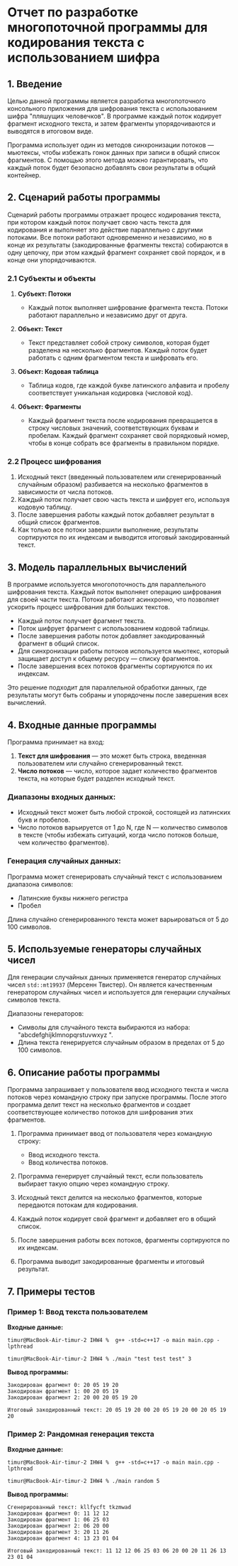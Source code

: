 # Отчет по разработке многопоточной программы для кодирования текста с использованием шифра

## 1. Введение

Целью данной программы является разработка многопоточного консольного приложения для шифрования текста с использованием шифра "пляшущих человечков". В программе каждый поток кодирует фрагмент исходного текста, и затем фрагменты упорядочиваются и выводятся в итоговом виде.

Программа использует один из методов синхронизации потоков — мьютексы, чтобы избежать гонок данных при записи в общий список фрагментов. С помощью этого метода можно гарантировать, что каждый поток будет безопасно добавлять свои результаты в общий контейнер.

## 2. Сценарий работы программы

Сценарий работы программы отражает процесс кодирования текста, при котором каждый поток получает свою часть текста для кодирования и выполняет это действие параллельно с другими потоками. Все потоки работают одновременно и независимо, но в конце их результаты (закодированные фрагменты текста) собираются в одну цепочку, при этом каждый фрагмент сохраняет свой порядок, и в конце они упорядочиваются.

### 2.1 Субъекты и объекты

1. **Субъект: Потоки**
    - Каждый поток выполняет шифрование фрагмента текста. Потоки работают параллельно и независимо друг от друга.

2. **Объект: Текст**
    - Текст представляет собой строку символов, которая будет разделена на несколько фрагментов. Каждый поток будет работать с одним фрагментом текста и шифровать его.

3. **Объект: Кодовая таблица**
    - Таблица кодов, где каждой букве латинского алфавита и пробелу соответствует уникальная кодировка (числовой код).

4. **Объект: Фрагменты**
    - Каждый фрагмент текста после кодирования превращается в строку числовых значений, соответствующих буквам и пробелам. Каждый фрагмент сохраняет свой порядковый номер, чтобы в конце собрать все фрагменты в правильном порядке.

### 2.2 Процесс шифрования

1. Исходный текст (введенный пользователем или сгенерированный случайным образом) разбивается на несколько фрагментов в зависимости от числа потоков.
2. Каждый поток получает свою часть текста и шифрует его, используя кодовую таблицу.
3. После завершения работы каждый поток добавляет результат в общий список фрагментов.
4. Как только все потоки завершили выполнение, результаты сортируются по их индексам и выводится итоговый закодированный текст.

## 3. Модель параллельных вычислений

В программе используется многопоточность для параллельного шифрования текста. Каждый поток выполняет операцию шифрования для своей части текста. Потоки работают асинхронно, что позволяет ускорить процесс шифрования для больших текстов.

- Каждый поток получает фрагмент текста.
- Поток шифрует фрагмент с использованием кодовой таблицы.
- После завершения работы поток добавляет закодированный фрагмент в общий список.
- Для синхронизации работы потоков используется мьютекс, который защищает доступ к общему ресурсу — списку фрагментов.
- После завершения всех потоков фрагменты сортируются по их индексам.

Это решение подходит для параллельной обработки данных, где результаты могут быть собраны и упорядочены после завершения всех вычислений.

## 4. Входные данные программы

Программа принимает на вход:
1. **Текст для шифрования** — это может быть строка, введенная пользователем или случайно сгенерированный текст.
2. **Число потоков** — число, которое задает количество фрагментов текста, на которые будет разделен исходный текст.

### Диапазоны входных данных:
- Исходный текст может быть любой строкой, состоящей из латинских букв и пробелов.
- Число потоков варьируется от 1 до N, где N — количество символов в тексте (чтобы избежать ситуаций, когда число потоков больше, чем количество фрагментов).

### Генерация случайных данных:
Программа может сгенерировать случайный текст с использованием диапазона символов:
- Латинские буквы нижнего регистра
- Пробел

Длина случайно сгенерированного текста может варьироваться от 5 до 100 символов.

## 5. Используемые генераторы случайных чисел

Для генерации случайных данных применяется генератор случайных чисел `std::mt19937` (Мерсенн Твистер). Он является качественным генератором случайных чисел и используется для генерации случайных символов текста.

Диапазоны генераторов:
- Символы для случайного текста выбираются из набора: "abcdefghijklmnopqrstuvwxyz ".
- Длина текста генерируется случайным образом в пределах от 5 до 100 символов.

## 6. Описание работы программы

Программа запрашивает у пользователя ввод исходного текста и числа потоков через командную строку при запуске программы. После этого программа делит текст на несколько фрагментов и создает соответствующее количество потоков для шифрования этих фрагментов.

1. Программа принимает ввод от пользователя через командную строку:
    - Ввод исходного текста.
    - Ввод количества потоков.

2. Программа генерирует случайный текст, если пользователь выбирает такую опцию через командную строку.

3. Исходный текст делится на несколько фрагментов, которые передаются потокам для кодирования.

4. Каждый поток кодирует свой фрагмент и добавляет его в общий список.

5. После завершения работы всех потоков, фрагменты сортируются по их индексам.

6. Программа выводит закодированные фрагменты и итоговый результат.

## 7. Примеры тестов

### Пример 1: Ввод текста пользователем
**Входные данные:**
```
timur@MacBook-Air-timur-2 IHW4 %  g++ -std=c++17 -o main main.cpp -lpthread

timur@MacBook-Air-timur-2 IHW4 % ./main "test test test" 3
```
**Вывод программы:**
```
Закодирован фрагмент 0: 20 05 19 20 
Закодирован фрагмент 1: 00 20 05 19 
Закодирован фрагмент 2: 20 00 20 05 19 20 

Итоговый закодированный текст: 20 05 19 20 00 20 05 19 20 00 20 05 19 20 
```
### Пример 2: Рандомная генерация текста
**Входные данные:**
```
timur@MacBook-Air-timur-2 IHW4 %  g++ -std=c++17 -o main main.cpp -lpthread

timur@MacBook-Air-timur-2 IHW4 % ./main random 5
```
**Вывод программы:**
```
Сгенерированный текст: kllfycft tkzmwad
Закодирован фрагмент 0: 11 12 12 
Закодирован фрагмент 1: 06 25 03 
Закодирован фрагмент 2: 06 20 00 
Закодирован фрагмент 3: 20 11 26 
Закодирован фрагмент 4: 13 23 01 04 

Итоговый закодированный текст: 11 12 12 06 25 03 06 20 00 20 11 26 13 23 01 04 
```